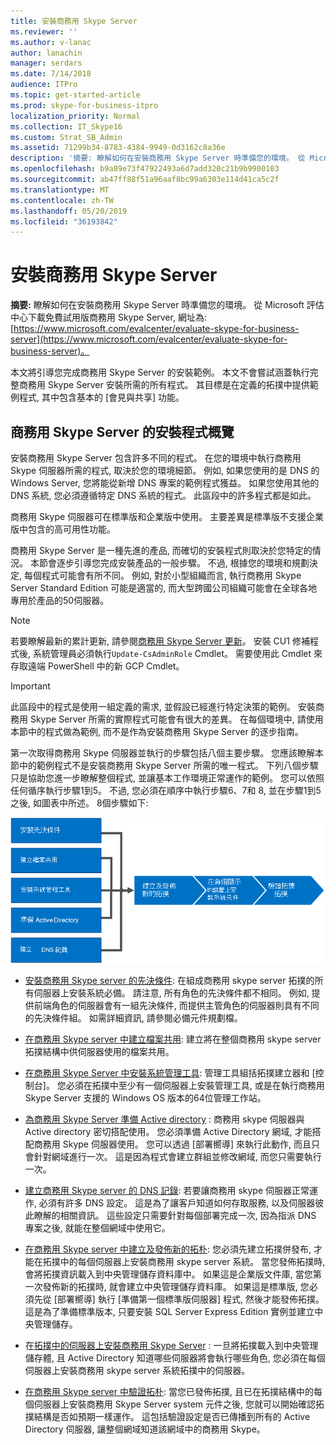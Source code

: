 ```yaml
---
title: 安裝商務用 Skype Server
ms.reviewer: ''
ms.author: v-lanac
author: lanachin
manager: serdars
ms.date: 7/14/2018
audience: ITPro
ms.topic: get-started-article
ms.prod: skype-for-business-itpro
localization_priority: Normal
ms.collection: IT_Skype16
ms.custom: Strat_SB_Admin
ms.assetid: 71299b34-8783-4384-9949-0d3162c8a36e
description: '摘要: 瞭解如何在安裝商務用 Skype Server 時準備您的環境。 從 Microsoft 評估中心下載免費試用版商務用 Skype Server, 網址為: https://www.microsoft.com/evalcenter/evaluate-skype-for-business-server。'
ms.openlocfilehash: b9a89e73f47922493a6d7add320c21b9b9900103
ms.sourcegitcommit: ab47ff88f51a96aaf8bc99a6303e114d41ca5c2f
ms.translationtype: MT
ms.contentlocale: zh-TW
ms.lasthandoff: 05/20/2019
ms.locfileid: "36193842"
---
```

# <a name="install-skype-for-business-server"></a>安裝商務用 Skype Server
 
**摘要:** 瞭解如何在安裝商務用 Skype Server 時準備您的環境。 從 Microsoft 評估中心下載免費試用版商務用 Skype Server, 網址為:[https://www.microsoft.com/evalcenter/evaluate-skype-for-business-server](https://www.microsoft.com/evalcenter/evaluate-skype-for-business-server)。
  
本文將引導您完成商務用 Skype Server 的安裝範例。 本文不會嘗試涵蓋執行完整商務用 Skype Server 安裝所需的所有程式。 其目標是在定義的拓撲中提供範例程式, 其中包含基本的 [會見與共享] 功能。
  
## <a name="overview-of-the-install-process-for-skype-for-business-server"></a>商務用 Skype Server 的安裝程式概覽

安裝商務用 Skype Server 包含許多不同的程式。 在您的環境中執行商務用 Skype 伺服器所需的程式, 取決於您的環境細節。 例如, 如果您使用的是 DNS 的 Windows Server, 您將能從新增 DNS 專案的範例程式獲益。 如果您使用其他的 DNS 系統, 您必須遵循特定 DNS 系統的程式。 此區段中的許多程式都是如此。
  
商務用 Skype 伺服器可在標準版和企業版中使用。 主要差異是標準版不支援企業版中包含的高可用性功能。 
  
商務用 Skype Server 是一種先進的產品, 而確切的安裝程式則取決於您特定的情況。 本節會逐步引導您完成安裝產品的一般步驟。 不過, 根據您的環境和規劃決定, 每個程式可能會有所不同。 例如, 對於小型組織而言, 執行商務用 Skype Server Standard Edition 可能是適當的, 而大型跨國公司組織可能會在全球各地專用於產品的50伺服器。
  
> [!NOTE]
> 若要瞭解最新的累計更新, 請參閱[商務用 Skype Server 更新](https://support.microsoft.com/en-us/kb/3061064)。 安裝 CU1 修補程式後, 系統管理員必須執行`Update-CsAdminRole` Cmdlet。 需要使用此 Cmdlet 來存取遠端 PowerShell 中的新 GCP Cmdlet。
  
> [!IMPORTANT]
> 此區段中的程式是使用一組定義的需求, 並假設已經進行特定決策的範例。 安裝商務用 Skype Server 所需的實際程式可能會有很大的差異。 在每個環境中, 請使用本節中的程式做為範例, 而不是作為安裝商務用 Skype Server 的逐步指南。 
  
第一次取得商務用 Skype 伺服器並執行的步驟包括八個主要步驟。 您應該瞭解本節中的範例程式不是安裝商務用 Skype Server 所需的唯一程式。 下列八個步驟只是協助您進一步瞭解整個程式, 並讓基本工作環境正常運作的範例。 您可以依照任何循序執行步驟1到5。 不過, 您必須在順序中執行步驟6、7和 8, 並在步驟1到5之後, 如圖表中所述。 8個步驟如下:
  
![安裝程式的概覽。](../../media/b1a59b39-a7f0-4781-ac4d-2dfef7ca3700.png)
  
- [安裝商務用 Skype server 的先決條件](install-prerequisites.md): 在組成商務用 skype server 拓撲的所有伺服器上安裝系統必備。 請注意, 所有角色的先決條件都不相同。 例如, 提供前端角色的伺服器會有一組先決條件, 而提供主管角色的伺服器則具有不同的先決條件組。 如需詳細資訊, 請參閱必備元件規劃檔。
    
- [在商務用 Skype server 中建立檔案共用](create-a-file-share.md): 建立將在整個商務用 skype server 拓撲結構中供伺服器使用的檔案共用。
    
- [在商務用 Skype Server 中安裝系統管理工具](install-administrative-tools.md): 管理工具組括拓撲建立器和 [控制台]。 您必須在拓撲中至少有一個伺服器上安裝管理工具, 或是在執行商務用 Skype Server 支援的 Windows OS 版本的64位管理工作站。
    
- [為商務用 Skype Server 準備 Active directory](prepare-active-directory.md) : 商務用 skype 伺服器與 Active directory 密切搭配使用。 您必須準備 Active Directory 網域, 才能搭配商務用 Skype 伺服器使用。 您可以透過 [部署嚮導] 來執行此動作, 而且只會針對網域進行一次。 這是因為程式會建立群組並修改網域, 而您只需要執行一次。
    
- [建立商務用 Skype server 的 DNS 記錄](create-dns-records.md): 若要讓商務用 skype 伺服器正常運作, 必須有許多 DNS 設定。 這是為了讓客戶知道如何存取服務, 以及伺服器彼此瞭解的相關資訊。 這些設定只需要針對每個部署完成一次, 因為指派 DNS 專案之後, 就能在整個網域中使用它。
    
- [在商務用 Skype server 中建立及發佈新的拓朴](create-and-publish-new-topology.md): 您必須先建立拓撲併發布, 才能在拓撲中的每個伺服器上安裝商務用 skype server 系統。 當您發佈拓撲時, 會將拓撲資訊載入到中央管理儲存資料庫中。 如果這是企業版文件庫, 當您第一次發佈新的拓撲時, 就會建立中央管理儲存資料庫。 如果這是標準版, 您必須先從 [部署嚮導] 執行 [準備第一個標準版伺服器] 程式, 然後才能發佈拓撲。 這是為了準備標準版本, 只要安裝 SQL Server Express Edition 實例並建立中央管理儲存。
    
- 在[拓撲中的伺服器上安裝商務用 Skype Server](install-skype-for-business-server.md) : 一旦將拓撲載入到中央管理儲存體, 且 Active Directory 知道哪些伺服器將會執行哪些角色, 您必須在每個伺服器上安裝商務用 skype server 系統拓撲中的伺服器。
    
- [在商務用 Skype server 中驗證拓朴](verify-the-topology.md): 當您已發佈拓撲, 且已在拓撲結構中的每個伺服器上安裝商務用 Skype Server system 元件之後, 您就可以開始確認拓撲結構是否如預期一樣運作。 這包括驗證設定是否已傳播到所有的 Active Directory 伺服器, 讓整個網域知道該網域中的商務用 Skype。
    

